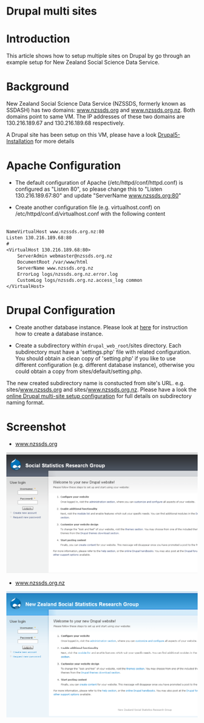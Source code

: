 # Drupal multi sites

# Introduction

This article shows how to setup multiple sites on Drupal by go through an example setup for New Zealand Social Science Data Service.

# Background

New Zealand Social Science Data Service (NZSSDS, formerly known as SSDASH) has two domains: www.nzssds.org and www.nzssds.org.nz. Both domains point to same VM. The IP addresses of these two domains are 130.216.189.67 and 130.216.189.68 respectively.

A Drupal site has been setup on this VM, please have a look [Drupal5-Installation](drupal5-installation.md) for more details

# Apache Configuration

- The default configuration of Apache (/etc/httpd/conf/httpd.conf) is configured as "Listen 80", so please change this to "Listen 130.216.189.67:80" and update "ServerName www.nzssds.org:80"

- Create another configuration file (e.g. virtualhost.conf) on /etc/httpd/conf.d/virtualhost.conf with the following content

``` 

NameVirtualHost www.nzssds.org.nz:80
Listen 130.216.189.68:80
#
<VirtualHost 130.216.189.68:80>
    ServerAdmin webmaster@nzssds.org.nz
    DocumentRoot /var/www/html
    ServerName www.nzssds.org.nz
    ErrorLog logs/nzssds.org.nz.error.log
    CustomLog logs/nzssds.org.nz.access_log common
</VirtualHost>

```

# Drupal Configuration

- Create another database instance. Please look at [here](drupal5-installation.md#Drupal5-Installation-Create_Database) for instruction how to create a database instance.

- Create a subdirectory within `drupal_web_root`/sites directory. Each subdirectory must have a 'settings.php' file with related configuration. You should obtain a clean copy of 'setting.php' if you like to use different configuration (e.g. different database instance), otherwise you could obtain a copy from sites/default/setting.php.

The new created subdirectory name is constucted from site's URL. e.g. sites/www.nzssds.org and sites/www.nzssds.org.nz. Please have a look the [online Drupal multi-site setup configuration](http://drupal.org/node/176041) for full details on subdirectory naming format.

# Screenshot

- www.nzssds.org


![Www.ssdah.org.PNG](./attachments/Www.ssdah.org.PNG)
- www.nzssds.org.nz


![Www.ssdah.org.nz.PNG](./attachments/Www.ssdah.org.nz.PNG)
